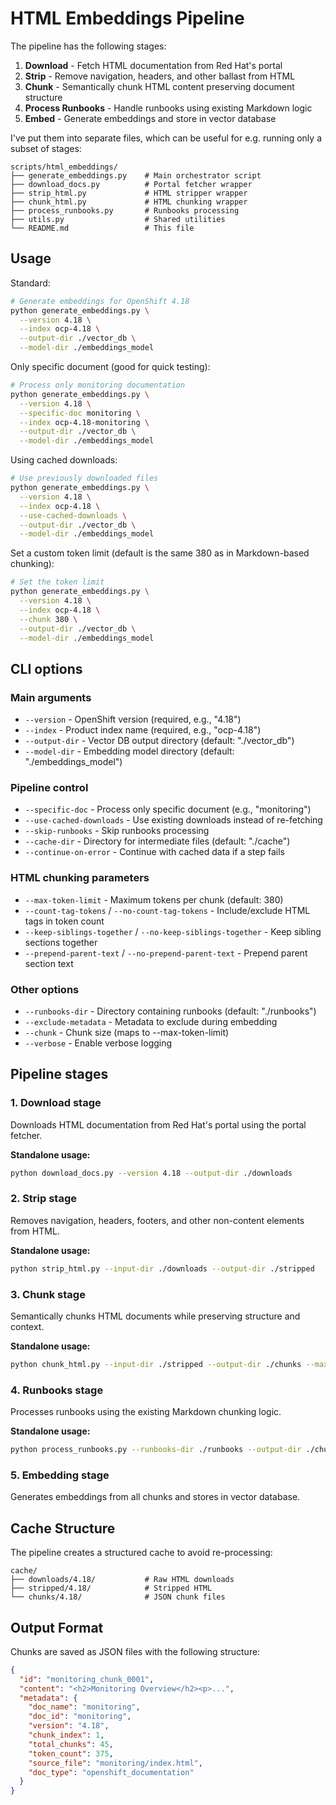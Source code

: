 # HTML Embeddings Pipeline

The pipeline has the following stages:

1. **Download** - Fetch HTML documentation from Red Hat's portal
2. **Strip** - Remove navigation, headers, and other ballast from HTML 
3. **Chunk** - Semantically chunk HTML content preserving document structure
4. **Process Runbooks** - Handle runbooks using existing Markdown logic
5. **Embed** - Generate embeddings and store in vector database

I've put them into separate files, which can be useful for e.g. running only a subset of stages:

```
scripts/html_embeddings/
├── generate_embeddings.py    # Main orchestrator script
├── download_docs.py          # Portal fetcher wrapper
├── strip_html.py             # HTML stripper wrapper
├── chunk_html.py             # HTML chunking wrapper
├── process_runbooks.py       # Runbooks processing
├── utils.py                  # Shared utilities
└── README.md                 # This file
```

## Usage

Standard:

```bash
# Generate embeddings for OpenShift 4.18
python generate_embeddings.py \
  --version 4.18 \
  --index ocp-4.18 \
  --output-dir ./vector_db \
  --model-dir ./embeddings_model
```

Only specific document (good for quick testing):

```bash
# Process only monitoring documentation
python generate_embeddings.py \
  --version 4.18 \
  --specific-doc monitoring \
  --index ocp-4.18-monitoring \
  --output-dir ./vector_db \
  --model-dir ./embeddings_model
```

Using cached downloads:

```bash
# Use previously downloaded files
python generate_embeddings.py \
  --version 4.18 \
  --index ocp-4.18 \
  --use-cached-downloads \
  --output-dir ./vector_db \
  --model-dir ./embeddings_model
```

Set a custom token limit (default is the same 380 as in Markdown-based chunking):

```bash
# Set the token limit
python generate_embeddings.py \
  --version 4.18 \
  --index ocp-4.18 \
  --chunk 380 \
  --output-dir ./vector_db \
  --model-dir ./embeddings_model
```

## CLI options

### Main arguments

- `--version` - OpenShift version (required, e.g., "4.18")
- `--index` - Product index name (required, e.g., "ocp-4.18")
- `--output-dir` - Vector DB output directory (default: "./vector_db")
- `--model-dir` - Embedding model directory (default: "./embeddings_model")

### Pipeline control

- `--specific-doc` - Process only specific document (e.g., "monitoring")
- `--use-cached-downloads` - Use existing downloads instead of re-fetching
- `--skip-runbooks` - Skip runbooks processing
- `--cache-dir` - Directory for intermediate files (default: "./cache")
- `--continue-on-error` - Continue with cached data if a step fails

### HTML chunking parameters

- `--max-token-limit` - Maximum tokens per chunk (default: 380)
- `--count-tag-tokens` / `--no-count-tag-tokens` - Include/exclude HTML tags in token count
- `--keep-siblings-together` / `--no-keep-siblings-together` - Keep sibling sections together
- `--prepend-parent-text` / `--no-prepend-parent-text` - Prepend parent section text

### Other options

- `--runbooks-dir` - Directory containing runbooks (default: "./runbooks")
- `--exclude-metadata` - Metadata to exclude during embedding
- `--chunk` - Chunk size (maps to --max-token-limit)
- `--verbose` - Enable verbose logging

## Pipeline stages

### 1. Download stage

Downloads HTML documentation from Red Hat's portal using the portal fetcher.

**Standalone usage:**
```bash
python download_docs.py --version 4.18 --output-dir ./downloads
```

### 2. Strip stage

Removes navigation, headers, footers, and other non-content elements from HTML.

**Standalone usage:**
```bash
python strip_html.py --input-dir ./downloads --output-dir ./stripped
```

### 3. Chunk stage

Semantically chunks HTML documents while preserving structure and context.

**Standalone usage:**
```bash
python chunk_html.py --input-dir ./stripped --output-dir ./chunks --max-token-limit 380
```

### 4. Runbooks stage

Processes runbooks using the existing Markdown chunking logic.

**Standalone usage:**
```bash
python process_runbooks.py --runbooks-dir ./runbooks --output-dir ./chunks
```

### 5. Embedding stage

Generates embeddings from all chunks and stores in vector database.

## Cache Structure

The pipeline creates a structured cache to avoid re-processing:

```
cache/
├── downloads/4.18/           # Raw HTML downloads
├── stripped/4.18/            # Stripped HTML
└── chunks/4.18/              # JSON chunk files
```

## Output Format

Chunks are saved as JSON files with the following structure:

```json
{
  "id": "monitoring_chunk_0001",
  "content": "<h2>Monitoring Overview</h2><p>...",
  "metadata": {
    "doc_name": "monitoring",
    "doc_id": "monitoring",
    "version": "4.18",
    "chunk_index": 1,
    "total_chunks": 45,
    "token_count": 375,
    "source_file": "monitoring/index.html",
    "doc_type": "openshift_documentation"
  }
}
```
